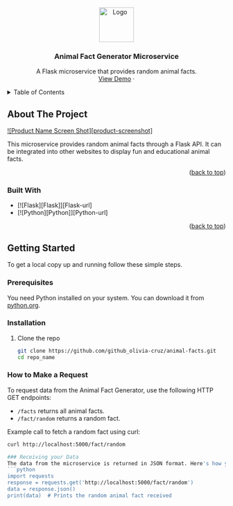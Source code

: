 <a name="readme-top"></a>

<br />
<div align="center">
  <a href="https://github.com/github_olivia-cruz/animal-facts">
    <img src="template/default.png" alt="Logo" width="80" height="80">
  </a>

<h3 align="center">Animal Fact Generator Microservice</h3>

  <p align="center">
    A Flask microservice that provides random animal facts.
    <!-- <br />
    <a href="https://github.com/github_olivia/repo_name"><strong>Explore the docs »</strong></a>
    <br /> -->
    <br />
    <a href="https://github.com/github_username/repo_name">View Demo</a>
    ·
    <!-- <a href="https://github.com/github_username/repo_name/issues/new?labels=bug&template=bug-report---.md">Report Bug</a> -->
    <!-- ·
    <a href="https://github.com/github_username/repo_name/issues/new?labels=enhancement&template=feature-request---.md">Request Feature</a> -->
  </p>
</div>

<details>
  <summary>Table of Contents</summary>
  <ol>
    <li>
      <a href="#about-the-project">About The Project</a>
      <ul>
        <li><a href="#built-with">Built With</a></li>
      </ul>
    </li>
    <li>
      <a href="#getting-started">Getting Started</a>
      <ul>
        <li><a href="#prerequisites">Prerequisites</a></li>
        <li><a href="#installation">Installation</a></li>
      </ul>
    </li>
        <li><a href="#make-a-request">How to Make a Request</a></li>
        <li><a href="#receiving-data">Receiving your Data</a></li>
      </ul>
    </li>
      
    <li><a href="#receiving-data">Receiving your Data</a></li>
    <!-- <li><a href="#contributing">Contributing</a></li>
    <li><a href="#license">License</a></li>
    <li><a href="#contact">Contact</a></li>
    <li><a href="#acknowledgments">Acknowledgments</a></li> -->
  </ol>
</details>

## About The Project

[![Product Name Screen Shot][product-screenshot]](https://example.com)

This microservice provides random animal facts through a Flask API. It can be integrated into other websites to display fun and educational animal facts.

<p align="right">(<a href="#readme-top">back to top</a>)</p>

### Built With

* [![Flask][Flask]][Flask-url]
* [![Python][Python]][Python-url]

<p align="right">(<a href="#readme-top">back to top</a>)</p>

## Getting Started

To get a local copy up and running follow these simple steps.

### Prerequisites

You need Python installed on your system. You can download it from [python.org](https://www.python.org/).

### Installation

1. Clone the repo
   ```sh
   git clone https://github.com/github_olivia-cruz/animal-facts.git
   cd repo_name

### How to Make a Request

To request data from the Animal Fact Generator, use the following HTTP GET endpoints:
- `/facts` returns all animal facts.
- `/fact/random` returns a random fact.

Example call to fetch a random fact using curl:
```bash
curl http://localhost:5000/fact/random

### Receiving your Data
The data from the microservice is returned in JSON format. Here's how you can handle the JSON response in Python:
```python
import requests
response = requests.get('http://localhost:5000/fact/random')
data = response.json()
print(data)  # Prints the random animal fact received